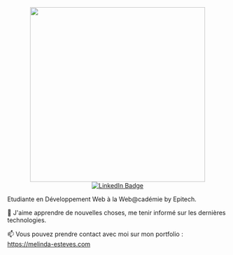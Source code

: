 <div id="header" align="center">
  <img src="https://media.giphy.com/media/2IudUHdI075HL02Pkk/giphy.gif" width="400"/>
</div>
<div id="badges" align="center">
  <a href="https://www.linkedin.com/in/melinda-e-m/">
    <img src="https://img.shields.io/badge/LinkedIn-blue?style=for-the-badge&logo=linkedin&logoColor=white" alt="LinkedIn Badge"/>
  </a>
</div>
<img src="https://komarev.com/ghpvc/?username=Melinda-EM&style=flat-square&color=blue" alt=""/>

Etudiante en Développement Web à la Web@cadémie by Epitech.


🌱 J'aime apprendre de nouvelles choses, me tenir informé sur les dernières technologies.

📫 Vous pouvez prendre contact avec moi sur mon portfolio : https://melinda-esteves.com
<!--
**Melinda-EM/Melinda-EM** is a ✨ _special_ ✨ repository because its `README.md` (this file) appears on your GitHub profile.

Here are some ideas to get you started:

- 🔭 I’m currently working on ...
-  I’m currently learning ...
- 👯 I’m looking to collaborate on ...
- 🤔 I’m looking for help with ...
- 💬 Ask me about ...
-  How to reach me: ...
- 😄 Pronouns: ...
- ⚡ Fun fact: ...
-->
